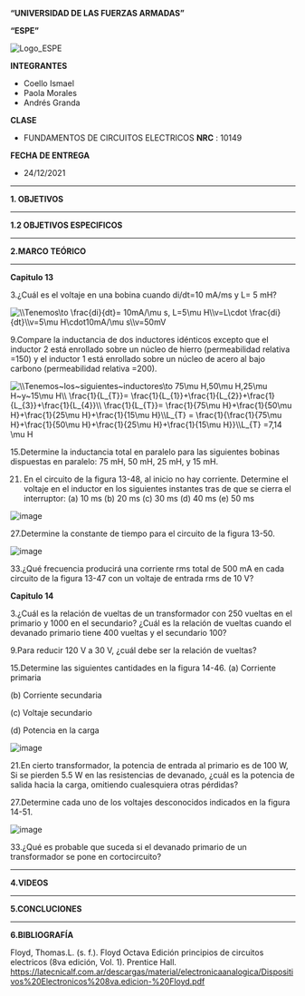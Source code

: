**“UNIVERSIDAD DE LAS FUERZAS ARMADAS”**

**“ESPE”**

![Logo_ESPE](https://user-images.githubusercontent.com/93800511/140828546-04ee2765-180c-4e68-84cf-8bca73c21c5f.png)

**INTEGRANTES**
* Coello Ismael 
* Paola Morales 
* Andrés Granda
 
**CLASE**
* FUNDAMENTOS DE CIRCUITOS ELECTRICOS **NRC** : 10149

**FECHA DE ENTREGA**
* 24/12/2021

--------------------------------------------------------------------------------------------------------------------------------------------------------------------------------

**1. OBJETIVOS**

--------------------------------------------------------------------------------------------------------------------------------------------------------------------------------


**1.2 OBJETIVOS ESPECIFICOS** 

--------------------------------------------------------------------------------------------------------------------------------------------------------------------------------


**2.MARCO TEÓRICO**

--------------------------------------------------------------------------------------------------------------------------------------------------------------------------------


**Capitulo 13**


3.¿Cuál es el voltaje en una bobina cuando di/dt=10 mA/ms y L= 5 mH?

<img src="https://latex.codecogs.com/svg.image?\\Tenemos\to&space;\frac{di}{dt}=&space;10mA/\mu&space;s,&space;&space;L=5\mu&space;H\\v=L\cdot&space;&space;\frac{di}{dt}\\v=5\mu&space;H\cdot10mA/\mu&space;s\\v=50mV&space;" title="\\Tenemos\to \frac{di}{dt}= 10mA/\mu s, L=5\mu H\\v=L\cdot \frac{di}{dt}\\v=5\mu H\cdot10mA/\mu s\\v=50mV " />

9.Compare la inductancia de dos inductores idénticos excepto que el inductor 2 está enrollado sobre un
núcleo de hierro (permeabilidad relativa =150) y el inductor 1 está enrollado sobre un núcleo de acero al bajo carbono (permeabilidad relativa =200).

<img src="https://latex.codecogs.com/svg.image?\\Tenemos~los~siguientes~inductores\to&space;75\mu&space;H,50\mu&space;H,25\mu&space;H~y~15\mu&space;H\\&space;\frac{1}{L_{T}}=&space;\frac{1}{L_{1}}&plus;\frac{1}{L_{2}}&plus;\frac{1}{L_{3}}&plus;\frac{1}{L_{4}}\\&space;\frac{1}{L_{T}}=&space;\frac{1}{75\mu&space;H}&plus;\frac{1}{50\mu&space;H}&plus;\frac{1}{25\mu&space;H}&plus;\frac{1}{15\mu&space;H}\\L_{T}&space;=&space;\frac{1}{\frac{1}{75\mu&space;H}&plus;\frac{1}{50\mu&space;H}&plus;\frac{1}{25\mu&space;H}&plus;\frac{1}{15\mu&space;H}}\\L_{T}&space;=7,14&space;\mu&space;H" title="\\Tenemos~los~siguientes~inductores\to 75\mu H,50\mu H,25\mu H~y~15\mu H\\ \frac{1}{L_{T}}= \frac{1}{L_{1}}+\frac{1}{L_{2}}+\frac{1}{L_{3}}+\frac{1}{L_{4}}\\ \frac{1}{L_{T}}= \frac{1}{75\mu H}+\frac{1}{50\mu H}+\frac{1}{25\mu H}+\frac{1}{15\mu H}\\L_{T} = \frac{1}{\frac{1}{75\mu H}+\frac{1}{50\mu H}+\frac{1}{25\mu H}+\frac{1}{15\mu H}}\\L_{T} =7,14 \mu H" />

15.Determine la inductancia total en paralelo para las siguientes bobinas dispuestas en paralelo: 75 mH,
50 mH, 25 mH, y 15 mH.

21. En el circuito de la figura 13-48, al inicio no hay corriente. Determine el voltaje en el inductor en los
siguientes instantes tras de que se cierra el interruptor:
(a)  10 ms (b) 20 ms (c) 30 ms (d) 40 ms (e) 50 ms

![image](https://user-images.githubusercontent.com/93835587/152893881-62c7c2e6-02a3-4da3-ab3e-36228814ce0f.png)

27.Determine la constante de tiempo para el circuito de la figura 13-50.

![image](https://user-images.githubusercontent.com/93835587/152893922-fc7c2b77-2476-47cd-9f41-660be9c1fbd7.png)

33.¿Qué frecuencia producirá una corriente rms total de 500 mA en cada circuito de la figura 13-47 con
un voltaje de entrada rms de 10 V?

**Capitulo 14**

3.¿Cuál es la relación de vueltas de un transformador con 250 vueltas en el primario y 1000 en el secundario? ¿Cuál es la relación de vueltas cuando el devanado primario tiene 400 vueltas y el secundario 100?

9.Para reducir 120 V a 30 V, ¿cuál debe ser la relación de vueltas?

15.Determine las siguientes cantidades en la figura 14-46.
(a) Corriente primaria

(b) Corriente secundaria

(c) Voltaje secundario

(d) Potencia en la carga

![image](https://user-images.githubusercontent.com/93835587/152894432-d68034e2-7f82-4aaf-82c3-56d9c85a273d.png)

21.En cierto transformador, la potencia de entrada al primario es de 100 W, Si se pierden 5.5 W en las resistencias de devanado, ¿cuál es la potencia de salida hacia la carga, omitiendo cualesquiera otras pérdidas?

27.Determine cada uno de los voltajes desconocidos indicados en la figura 14-51.

![image](https://user-images.githubusercontent.com/93835587/152894703-a559b5f8-069e-4245-a402-00e427071226.png)

33.¿Qué es probable que suceda si el devanado primario de un transformador se pone en cortocircuito?




--------------------------------------------------------------------------------------------------------------------------------------------------------------------------------

**4.VIDEOS**

--------------------------------------------------------------------------------------------------------------------------------------------------------------------------------


**5.CONCLUCIONES**

--------------------------------------------------------------------------------------------------------------------------------------------------------------------------------


**6.BIBLIOGRAFÍA**

Floyd, Thomas.L. (s. f.). Floyd Octava Edición principios de circuitos electricos (8va edición, Vol. 1). Prentice Hall. https://latecnicalf.com.ar/descargas/material/electronicaanalogica/Dispositivos%20Electronicos%208va.edicion-%20Floyd.pdf

